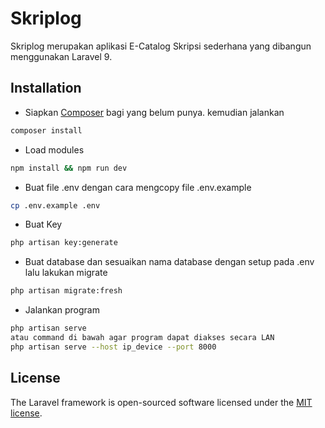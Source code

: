 # Skriplog

Skriplog merupakan aplikasi E-Catalog Skripsi sederhana yang dibangun menggunakan Laravel 9.

## Installation

-   Siapkan [Composer](https://getcomposer.org/download/) bagi yang belum punya. kemudian jalankan

```bash
composer install
```

-   Load modules

```bash
npm install && npm run dev
```

-   Buat file .env dengan cara mengcopy file .env.example

```bash
cp .env.example .env
```

-   Buat Key

```bash
php artisan key:generate
```

-   Buat database dan sesuaikan nama database dengan setup pada .env lalu lakukan migrate

```bash
php artisan migrate:fresh
```

-   Jalankan program

```bash
php artisan serve
atau command di bawah agar program dapat diakses secara LAN
php artisan serve --host ip_device --port 8000
```

## License

The Laravel framework is open-sourced software licensed under the [MIT license](https://opensource.org/licenses/MIT).
